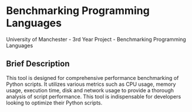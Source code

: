 # Benchmarking Programming Languages

University of Manchester - 3rd Year Project - Benchmarking Programming Languages 

## Brief Description 

This tool is designed for comprehensive performance benchmarking of Python scripts. 
It utilizes various metrics such as CPU usage, memory usage, execution time, disk and network usage to provide a thorough analysis of script performance.
This tool is indispensable for developers looking to optimize their Python scripts.




